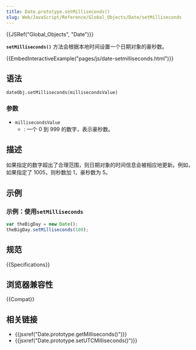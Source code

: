 ```yaml
---
title: Date.prototype.setMilliseconds()
slug: Web/JavaScript/Reference/Global_Objects/Date/setMilliseconds
---
```


{{JSRef("Global_Objects", "Date")}}

**`setMilliseconds()`** 方法会根据本地时间设置一个日期对象的豪秒数。

{{EmbedInteractiveExample("pages/js/date-setmilliseconds.html")}}

## 语法

```plain
dateObj.setMilliseconds(millisecondsValue)
```

### 参数

- `millisecondsValue`
  - : 一个 0 到 999 的数字，表示豪秒数。

## 描述

如果指定的数字超出了合理范围，则日期对象的时间信息会被相应地更新。例如，如果指定了 1005，则秒数加 1，豪秒数为 5。

## 示例

### 示例：使用`setMilliseconds`

```js
var theBigDay = new Date();
theBigDay.setMilliseconds(100);
```

## 规范

{{Specifications}}

## 浏览器兼容性

{{Compat}}

## 相关链接

- {{jsxref("Date.prototype.getMilliseconds()")}}
- {{jsxref("Date.prototype.setUTCMilliseconds()")}}
